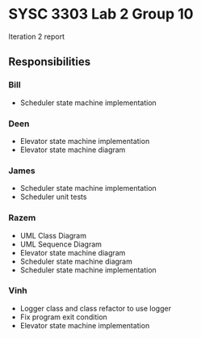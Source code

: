 # SYSC 3303 Lab 2 Group 10

Iteration 2 report

## Responsibilities

### Bill

- Scheduler state machine implementation

### Deen

- Elevator state machine implementation
- Elevator state machine diagram

### James

- Scheduler state machine implementation
- Scheduler unit tests

### Razem

- UML Class Diagram
- UML Sequence Diagram
- Elevator state machine diagram
- Scheduler state machine diagram
- Scheduler state machine implementation

### Vinh

- Logger class and class refactor to use logger
- Fix program exit condition
- Elevator state machine implementation